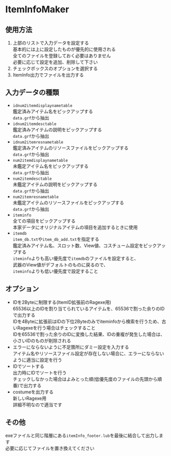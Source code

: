 # ItemInfoMaker

## 使用方法
1. 上部のリストで入力データを設定する  
基本的には上に設定したものが優先的に使用される  
全てのファイルを登録しておく必要はありません  
必要に応じて設定を追加、削除して下さい
2. チェックボックスのオプションを選択する
3. ItemInfo出力でファイルを出力する

## 入力データの種類
* `idnum2itemdisplaynametable`  
鑑定済みアイテム名をピックアップする  
`data.grf`から抽出
* `idnum2itemdesctable`  
鑑定済みアイテムの説明をピックアップする  
`data.grf`から抽出
* `idnum2itemresnametable`  
鑑定済みアイテムのリソースファイルをピックアップする  
`data.grf`から抽出
* `num2itemdisplaynametable`  
未鑑定アイテム名をピックアップする  
`data.grf`から抽出
* `num2itemdesctable`  
未鑑定アイテムの説明をピックアップする  
`data.grf`から抽出
* `num2itemresnametable`  
未鑑定アイテムのリソースファイルをピックアップする  
`data.grf`から抽出
* `iteminfo`  
全ての項目をピックアップする  
本家データにオリジナルアイテムの項目を追加するときに使用  
* `itemdb`  
`item_db.txt`や`item_db_add.txt`を指定する  
鑑定済みアイテム名、スロット数、View値、コスチューム設定をピックアップする  
`iteminfo`よりも高い優先度で`itemdb`のファイルを設定すると、  
武器のView値がデフォルトのものに戻るので、  
`iteminfo`よりも低い優先度で設定すること

## オプション
* IDを2Byteに制限する(ItemID拡張前のRagexe用)  
65536以上のIDを割り当てられているアイテムを、65536で割った余りのIDで出力する  
IDを4Byteに拡張前はIDの下位2Byteのみでiteminfoから検索を行うため、古いRagexeを行う場合はチェックすること  
IDを65536で割った余りのIDに変換した結果、IDの重複が発生した場合は、小さいIDのものが削除される  
* エラーにならないように不足箇所にダミー設定を入力する  
アイテム名やリソースファイル設定が存在しない場合に、エラーにならないように適当に設定を行う
* IDでソートする  
出力時にIDでソートを行う  
チェックしなかった場合はよみとった順(低優先度のファイルの先頭から順番)で出力する
* costumeを出力する  
新しいRagexe用  
詳細不明なので適当です  

## その他
exeファイルと同じ階層にある`itemInfo_footer.lub`を最後に結合して出力します  
必要に応じてファイルを置き換えてください  